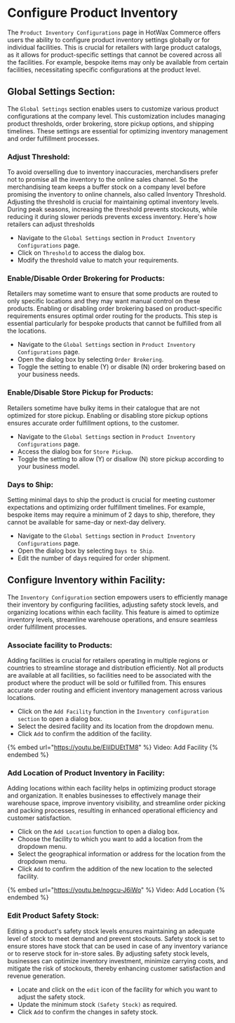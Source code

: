 
# Configure Product Inventory

The `Product Inventory Configurations` page in HotWax Commerce offers users the ability to configure product inventory settings globally or for individual facilities. This is crucial for retailers with large product catalogs, as it allows for product-specific settings that cannot be covered across all the facilities. For example, bespoke items may only be available from certain facilities, necessitating specific configurations at the product level.

## Global Settings Section:

The `Global Settings` section enables users to customize various product configurations at the company level. This customization includes managing product thresholds, order brokering, store pickup options, and shipping timelines. These settings are essential for optimizing inventory management and order fulfillment processes.

### Adjust Threshold:

To avoid overselling due to inventory inaccuracies, merchandisers prefer not to promise all the inventory to the online sales channel. So the merchandising team keeps a buffer stock on a company level before promising the inventory to online channels, also called Inventory Threshold. Adjusting the threshold is crucial for maintaining optimal inventory levels. During peak seasons, increasing the threshold prevents stockouts, while reducing it during slower periods prevents excess inventory. Here's how retailers can adjust thresholds

- Navigate to the `Global Settings` section in `Product Inventory Configurations` page.
- Click on `Threshold` to access the dialog box.
- Modify the threshold value to match your requirements.

### Enable/Disable Order Brokering for Products:

Retailers may sometime want to ensure that some products are routed to only specific locations and they may want manual control on these products. Enabling or disabling order brokering based on product-specific requirements ensures optimal order routing for the products. This step is essential particularly for bespoke products that cannot be fulfilled from all the locations.

- Navigate to the `Global Settings` section in `Product Inventory Configurations` page.
- Open the dialog box by selecting `Order Brokering`.
- Toggle the setting to enable (Y) or disable (N) order brokering based on your business needs.

### Enable/Disable Store Pickup for Products:

Retailers sometime have bulky items in their catalogue that are not optimized for store pickup. Enabling or disabling store pickup options ensures accurate order fulfillment options, to the customer. 

- Navigate to the `Global Settings` section in `Product Inventory Configurations` page.
- Access the dialog box for `Store Pickup`.
- Toggle the setting to allow (Y) or disallow (N) store pickup according to your business model.

### Days to Ship:

Setting minimal days to ship the product is crucial for meeting customer expectations and optimizing order fulfillment timelines. For example, bespoke items may require a minimum of 2 days to ship, therefore, they cannot be available for same-day or next-day delivery.

- Navigate to the `Global Settings` section in `Product Inventory Configurations` page.
- Open the dialog box by selecting `Days to Ship`.
- Edit the number of days required for order shipment.


## Configure Inventory within Facility:

The `Inventory Configuration` section empowers users to efficiently manage their inventory by configuring facilities, adjusting safety stock levels, and organizing locations within each facility. This feature is aimed to optimize inventory levels, streamline warehouse operations, and ensure seamless order fulfillment processes.

### Associate facility to Products:

Adding facilities is crucial for retailers operating in multiple regions or countries to streamline storage and distribution efficiently. Not all products are available at all facilities, so facilities need to be associated with the product where the product will be sold or fulfilled from. This ensures accurate order routing and efficient inventory management across various locations.

- Click on the `Add Facility` function in the `Inventory configuration section` to open a dialog box.
- Select the desired facility and its location from the dropdown menu.
- Click `Add` to confirm the addition of the facility.

{% embed url="https://youtu.be/EIilDUEtTM8" %} Video: Add Facility {% endembed %}
  
### Add Location of Product Inventory in Facility:

Adding locations within each facility helps in optimizing product storage and organization. It enables businesses to effectively manage their warehouse space, improve inventory visibility, and streamline order picking and packing processes, resulting in enhanced operational efficiency and customer satisfaction.

- Click on the `Add Location` function to open a dialog box.
- Choose the facility to which you want to add a location from the dropdown menu.
- Select the geographical information or address for the location from the dropdown menu.
- Click `Add` to confirm the addition of the new location to the selected facility.

{% embed url="https://youtu.be/nogcu-J6iWo" %} Video: Add Location {% endembed %}

### Edit Product Safety Stock:

Editing a product's safety stock levels ensures maintaining an adequate level of stock to meet demand and prevent stockouts. Safety stock is set to ensure stores have stock that can be used in case of any inventory variance or to reserve stock for in-store sales. By adjusting safety stock levels, businesses can optimize inventory investment, minimize carrying costs, and mitigate the risk of stockouts, thereby enhancing customer satisfaction and revenue generation.

- Locate and click on the `edit` icon of the facility for which you want to adjust the safety stock.
- Update the minimum stock `(Safety Stock)` as required.
- Click `Add` to confirm the changes in safety stock.


